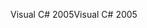 <span data-ttu-id="d6325-101">Visual C# 2005</span><span class="sxs-lookup"><span data-stu-id="d6325-101">Visual C# 2005</span></span>